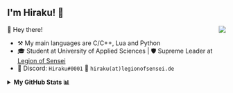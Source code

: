 ## I'm Hiraku! 🎩

<a href="https://github.com/senseihiraku"><img align="right" src="https://komarev.com/ghpvc/?username=senseihiraku"/></a>

🤠 Hey there!

- :hammer_and_pick: My main languages are C/C++, Lua and Python
- 🎓 Student at University of Applied Sciences | 🛡 Supreme Leader at [Legion of Sensei](https://github.com/LegionOfSensei)
- 💬 Discord: `Hiraku#0001` :email: `hiraku(at)legionofsensei.de`

<details>

<summary><b>My GitHub Stats 📊</b></summary>

<p align = "center">
  <img src = "https://raw.githubusercontent.com/SenseiHiraku/github-stats/master/generated/languages.svg?token=AHZCN72OT4WX6BTHHFUCWA3A7HMEG" >
  <img src = "https://github-readme-streak-stats.herokuapp.com?user=senseihiraku&theme=dark&hide_border=true" width = 500>
</details>
